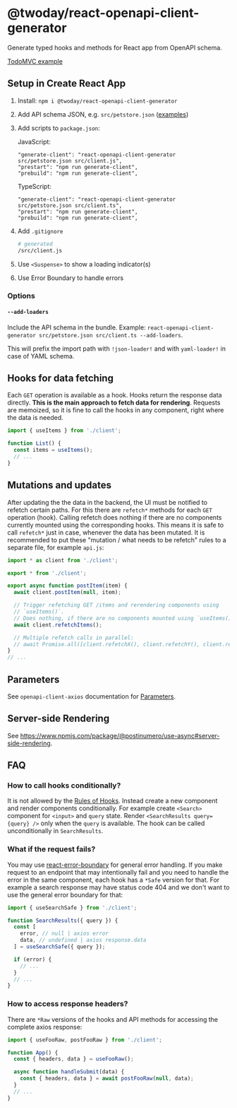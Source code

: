 # @twoday/react-openapi-client-generator

Generate typed hooks and methods for React app from OpenAPI schema.

[TodoMVC example](https://twoday-dev.github.io/twoday/react-openapi-client-generator/examples/todoapp/)

## Setup in Create React App

1. Install: `npm i @twoday/react-openapi-client-generator`
2. Add API schema JSON, e.g. `src/petstore.json` ([examples](https://github.com/OAI/OpenAPI-Specification/blob/main/examples))
3. Add scripts to `package.json`:

   JavaScript:

   ```
   "generate-client": "react-openapi-client-generator src/petstore.json src/client.js",
   "prestart": "npm run generate-client",
   "prebuild": "npm run generate-client",
   ```

   TypeScript:

   ```
   "generate-client": "react-openapi-client-generator src/petstore.json src/client.ts",
   "prestart": "npm run generate-client",
   "prebuild": "npm run generate-client",
   ```

4. Add `.gitignore`

   ```sh
   # generated
   /src/client.js
   ```

5. Use `<Suspense>` to show a loading indicator(s)
6. Use Error Boundary to handle errors

### Options

#### `--add-loaders`

Include the API schema in the bundle. Example: `react-openapi-client-generator src/petstore.json src/client.ts --add-loaders`.

This will prefix the import path with `!json-loader!` and with `yaml-loader!` in case of YAML schema.

## Hooks for data fetching

Each `GET` operation is available as a hook. Hooks return the response data directly. **This is the main approach to fetch data for rendering**. Requests are memoized, so it is fine to call the hooks in any component, right where the data is needed.

```js
import { useItems } from './client';

function List() {
  const items = useItems();
  // ...
}
```

## Mutations and updates

After updating the the data in the backend, the UI must be notified to refetch certain paths. For this there are `refetch*` methods for each `GET` operation (hook). Calling refetch does nothing if there are no components currently mounted using the corresponding hooks. This means it is safe to call `refetch*` just in case, whenever the data has been mutated. It is recommended to put these "mutation / what needs to be refetch" rules to a separate file, for example `api.js`:

```js
import * as client from './client';

export * from './client';

export async function postItem(item) {
  await client.postItem(null, item);

  // Trigger refetching GET /items and rerendering components using
  // `useItems()`.
  // Does nothing, if there are no components mounted using `useItems()`.
  await client.refetchItems();

  // Multiple refetch calls in parallel:
  // await Promise.all([client.refetchX(), client.refetchY(), client.refetchZ()]);
}
// ...
```

## Parameters

See `openapi-client-axios` documentation for [Parameters](https://www.npmjs.com/package/openapi-client-axios#parameters).

## Server-side Rendering

See https://www.npmjs.com/package/@postinumero/use-async#server-side-rendering.

## FAQ

### How to call hooks conditionally?

It is not allowed by the [Rules of Hooks](https://reactjs.org/docs/hooks-rules.html#only-call-hooks-at-the-top-level). Instead create a new component and render components conditionally. For example create `<Search>` component for `<input>` and `query` state. Render `<SearchResults query={query} />` only when the `query` is available. The hook can be called unconditionally in `SearchResults`.

### What if the request fails?

You may use [react-error-boundary](https://github.com/bvaughn/react-error-boundary) for general error handling. If you make request to an endpoint that may intentionally fail and you need to handle the error in the same component, each hook has a `*Safe` version for that. For example a search response may have status code 404 and we don't want to use the general error boundary for that:

```js
import { useSearchSafe } from './client';

function SearchResults({ query }) {
  const [
    error, // null | axios error
    data, // undefined | axios response.data
  ] = useSearchSafe({ query });

  if (error) {
    // ...
  }
  // ...
}
```

### How to access response headers?

There are `*Raw` versions of the hooks and API methods for accessing the complete axios response:

```js
import { useFooRaw, postFooRaw } from './client';

function App() {
  const { headers, data } = useFooRaw();

  async function handleSubmit(data) {
    const { headers, data } = await postFooRaw(null, data);
  }
  // ...
}
```
